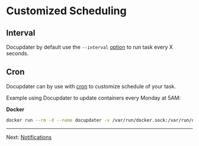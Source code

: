 # Customized Scheduling

## Interval

Docupdater by default use the `--interval` [option](Options.md) to run task every X seconds.

## Cron

Docupdater can by use with [cron](https://crontab.guru/) to customize schedule of your task.

Example using Docupdater to update containers every Monday at 5AM:

**Docker**

```bash
docker run --rm -d --name docupdater -v /var/run/docker.sock:/var/run/docker.sock docupdater/docupdater --cron 0 5 * * 1
```

***

Next: [Notifications](Notifications.md)
